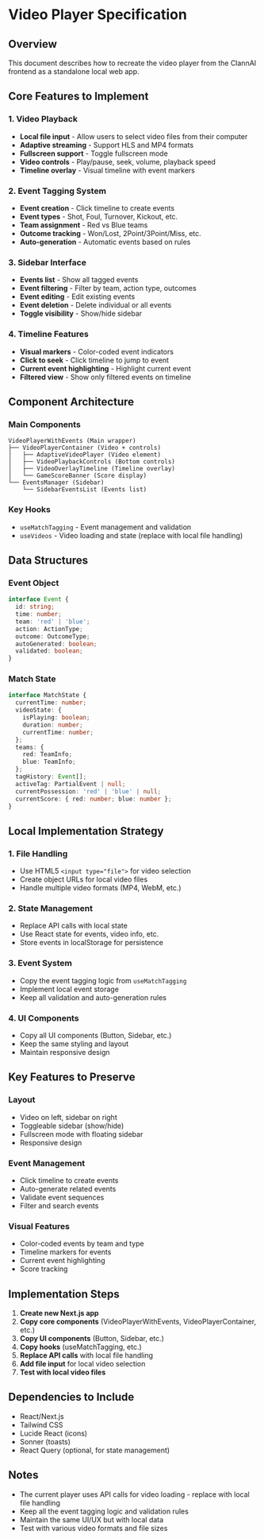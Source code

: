 # Video Player Specification

## Overview
This document describes how to recreate the video player from the ClannAI frontend as a standalone local web app.

## Core Features to Implement

### 1. Video Playback
- **Local file input** - Allow users to select video files from their computer
- **Adaptive streaming** - Support HLS and MP4 formats
- **Fullscreen support** - Toggle fullscreen mode
- **Video controls** - Play/pause, seek, volume, playback speed
- **Timeline overlay** - Visual timeline with event markers

### 2. Event Tagging System
- **Event creation** - Click timeline to create events
- **Event types** - Shot, Foul, Turnover, Kickout, etc.
- **Team assignment** - Red vs Blue teams
- **Outcome tracking** - Won/Lost, 2Point/3Point/Miss, etc.
- **Auto-generation** - Automatic events based on rules

### 3. Sidebar Interface
- **Events list** - Show all tagged events
- **Event filtering** - Filter by team, action type, outcomes
- **Event editing** - Edit existing events
- **Event deletion** - Delete individual or all events
- **Toggle visibility** - Show/hide sidebar

### 4. Timeline Features
- **Visual markers** - Color-coded event indicators
- **Click to seek** - Click timeline to jump to event
- **Current event highlighting** - Highlight current event
- **Filtered view** - Show only filtered events on timeline

## Component Architecture

### Main Components
```
VideoPlayerWithEvents (Main wrapper)
├── VideoPlayerContainer (Video + controls)
│   ├── AdaptiveVideoPlayer (Video element)
│   ├── VideoPlaybackControls (Bottom controls)
│   ├── VideoOverlayTimeline (Timeline overlay)
│   └── GameScoreBanner (Score display)
└── EventsManager (Sidebar)
    └── SidebarEventsList (Events list)
```

### Key Hooks
- `useMatchTagging` - Event management and validation
- `useVideos` - Video loading and state (replace with local file handling)

## Data Structures

### Event Object
```typescript
interface Event {
  id: string;
  time: number;
  team: 'red' | 'blue';
  action: ActionType;
  outcome: OutcomeType;
  autoGenerated: boolean;
  validated: boolean;
}
```

### Match State
```typescript
interface MatchState {
  currentTime: number;
  videoState: {
    isPlaying: boolean;
    duration: number;
    currentTime: number;
  };
  teams: {
    red: TeamInfo;
    blue: TeamInfo;
  };
  tagHistory: Event[];
  activeTag: PartialEvent | null;
  currentPossession: 'red' | 'blue' | null;
  currentScore: { red: number; blue: number };
}
```

## Local Implementation Strategy

### 1. File Handling
- Use HTML5 `<input type="file">` for video selection
- Create object URLs for local video files
- Handle multiple video formats (MP4, WebM, etc.)

### 2. State Management
- Replace API calls with local state
- Use React state for events, video info, etc.
- Store events in localStorage for persistence

### 3. Event System
- Copy the event tagging logic from `useMatchTagging`
- Implement local event storage
- Keep all validation and auto-generation rules

### 4. UI Components
- Copy all UI components (Button, Sidebar, etc.)
- Keep the same styling and layout
- Maintain responsive design

## Key Features to Preserve

### Layout
- Video on left, sidebar on right
- Toggleable sidebar (show/hide)
- Fullscreen mode with floating sidebar
- Responsive design

### Event Management
- Click timeline to create events
- Auto-generate related events
- Validate event sequences
- Filter and search events

### Visual Features
- Color-coded events by team and type
- Timeline markers for events
- Current event highlighting
- Score tracking

## Implementation Steps

1. **Create new Next.js app**
2. **Copy core components** (VideoPlayerWithEvents, VideoPlayerContainer, etc.)
3. **Copy UI components** (Button, Sidebar, etc.)
4. **Copy hooks** (useMatchTagging, etc.)
5. **Replace API calls** with local file handling
6. **Add file input** for local video selection
7. **Test with local video files**

## Dependencies to Include
- React/Next.js
- Tailwind CSS
- Lucide React (icons)
- Sonner (toasts)
- React Query (optional, for state management)

## Notes
- The current player uses API calls for video loading - replace with local file handling
- Keep all the event tagging logic and validation rules
- Maintain the same UI/UX but with local data
- Test with various video formats and file sizes 